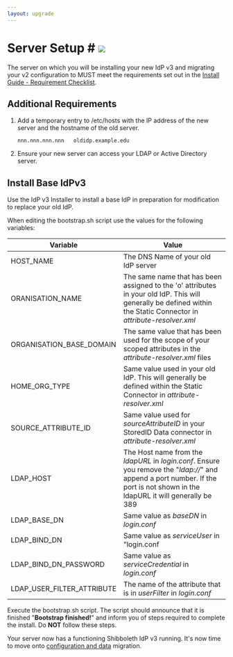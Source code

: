 ```yaml
---
layout: upgrade
---
```


# Server Setup # [![](https://raw.githubusercontent.com/ausaccessfed/shibboleth-idp-installer/gh-pages/images/youtube.png)](https://youtu.be/y5hRz3DAhB4)
The server on which you will be installing your new IdP v3 and migrating your v2 configuration to MUST meet the requirements set out in the [Install Guide - Requirement Checklist](http://ausaccessfed.github.io/shibboleth-idp-installer/requirements-checklist.html "Requirements Checklist").

## Additional Requirements ##
1. Add a temporary entry to /etc/hosts with the IP address of the new server and the hostname of the old server.

     `nnn.nnn.nnn.nnn   oldidp.example.edu`
 
2. Ensure your new server can access your LDAP or Active Directory server.

## Install Base IdPv3

Use the IdP v3 Installer to install a base IdP in preparation for modification to replace your old IdP.

When editing the bootstrap.sh script use the values for the following variables:

| Variable | Value |
| -------- | ----- |
| HOST_NAME | The DNS Name of your old IdP server |
| ORANISATION_NAME | The same name that has been assigned to the 'o' attributes in your old IdP. This will generally be defined within the Static Connector in *attribute-resolver.xml* |
| ORGANISATION_BASE_DOMAIN | The same value that has been used for the scope of your scoped attributes in the *attribute-resolver.xml* files
| HOME_ORG_TYPE | Same value used in your old IdP. This will generally be defined within the Static Connector in *attribute-resolver.xml* |
| SOURCE_ATTRIBUTE_ID | Same value used for *sourceAttributeID* in your StoredID Data connector in *attribute-resolver.xml* |
| LDAP_HOST | The Host name from the *ldapURL* in *login.conf*. Ensure you remove the "*ldap://*" and append a port number. If the port is not shown in the ldapURL it will generally be 389 |
| LDAP_BASE_DN | Same value as *baseDN* in *login.conf* |
| LDAP_BIND_DN | Same value as *serviceUser* in "login.conf |
| LDAP_BIND_DN_PASSWORD | Same value as *serviceCredential* in *login.conf* |
| LDAP_USER_FILTER_ATTRIBUTE | The name of the attribute that is in *userFilter* in *login.conf* |


Execute the bootstrap.sh script. The script should announce that it is finished "**Bootstrap finished!**" and inform you of steps required to complete the install. Do **NOT** follow these steps.

Your server now has a functioning Shibboleth IdP v3 running. It's now time to move onto [configuration and data](config-and-data.html) migration.
 